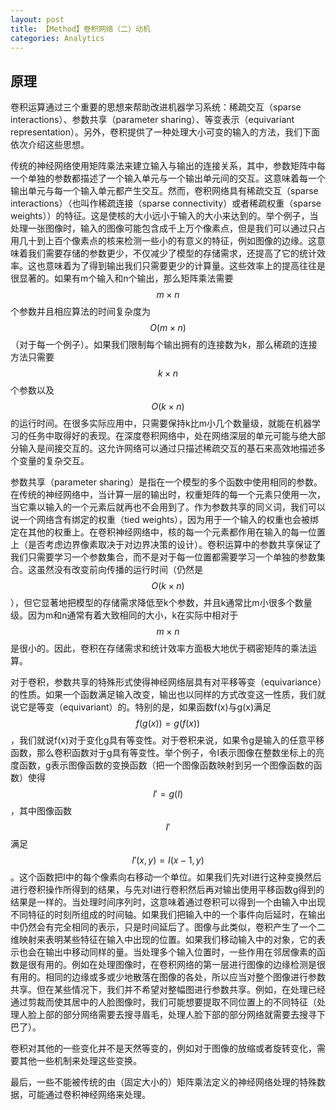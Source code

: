 ```yaml
---
layout: post
title: 【Method】卷积网络（二）动机
categories: Analytics
---
```


## 原理

卷积运算通过三个重要的思想来帮助改进机器学习系统：稀疏交互（sparse interactions）、参数共享（parameter sharing）、等变表示（equivariant representation）。另外，卷积提供了一种处理大小可变的输入的方法，我们下面依次介绍这些思想。

传统的神经网络使用矩阵乘法来建立输入与输出的连接关系，其中，参数矩阵中每一个单独的参数都描述了一个输入单元与一个输出单元间的交互。这意味着每一个输出单元与每一个输入单元都产生交互。然而，卷积网络具有稀疏交互（sparse interactions）（也叫作稀疏连接（sparse connectivity）或者稀疏权重（sparse weights））的特征。这是使核的大小远小于输入的大小来达到的。举个例子，当处理一张图像时，输入的图像可能包含成千上万个像素点，但是我们可以通过只占用几十到上百个像素点的核来检测一些小的有意义的特征，例如图像的边缘。这意味着我们需要存储的参数更少，不仅减少了模型的存储需求，还提高了它的统计效率。这也意味着为了得到输出我们只需要更少的计算量。这些效率上的提高往往是很显著的。如果有m个输入和n个输出，那么矩阵乘法需要$$m \times n$$个参数并且相应算法的时间复杂度为$$O(m \times n)$$（对于每一个例子）。如果我们限制每个输出拥有的连接数为k，那么稀疏的连接方法只需要$$k \times n$$个参数以及$$O(k \times n)$$的运行时间。在很多实际应用中，只需要保持k比m小几个数量级，就能在机器学习的任务中取得好的表现。在深度卷积网络中，处在网络深层的单元可能与绝大部分输入是间接交互的。这允许网络可以通过只描述稀疏交互的基石来高效地描述多个变量的复杂交互。

参数共享（parameter sharing）是指在一个模型的多个函数中使用相同的参数。在传统的神经网络中，当计算一层的输出时，权重矩阵的每一个元素只使用一次，当它乘以输入的一个元素后就再也不会用到了。作为参数共享的同义词，我们可以说一个网络含有绑定的权重（tied weights），因为用于一个输入的权重也会被绑定在其他的权重上。在卷积神经网络中，核的每一个元素都作用在输入的每一位置上（是否考虑边界像素取决于对边界决策的设计）。卷积运算中的参数共享保证了我们只需要学习一个参数集合，而不是对于每一位置都需要学习一个单独的参数集合。这虽然没有改变前向传播的运行时间（仍然是$$O(k \times n)$$），但它显著地把模型的存储需求降低至k个参数，并且k通常比m小很多个数量级。因为m和n通常有着大致相同的大小，k在实际中相对于$$m \times n$$是很小的。因此，卷积在存储需求和统计效率方面极大地优于稠密矩阵的乘法运算。

对于卷积，参数共享的特殊形式使得神经网络层具有对平移等变（equivariance）的性质。如果一个函数满足输入改变，输出也以同样的方式改变这一性质，我们就说它是等变（equivariant）的。特别的是，如果函数f(x)与g(x)满足$$f(g(x)) = g(f(x))$$，我们就说f(x)对于变化g具有等变性。对于卷积来说，如果令g是输入的任意平移函数，那么卷积函数对于g具有等变性。举个例子，令I表示图像在整数坐标上的亮度函数，g表示图像函数的变换函数（把一个图像函数映射到另一个图像函数的函数）使得$$I' = g(I)$$，其中图像函数$$I'$$满足$$I'(x,y) = I(x-1,y)$$。这个函数把I中的每个像素向右移动一个单位。如果我们先对I进行这种变换然后进行卷积操作所得到的结果，与先对I进行卷积然后再对输出使用平移函数g得到的结果是一样的。当处理时间序列时，这意味着通过卷积可以得到一个由输入中出现不同特征的时刻所组成的时间轴。如果我们把输入中的一个事件向后延时，在输出中仍然会有完全相同的表示，只是时间延后了。图像与此类似，卷积产生了一个二维映射来表明某些特征在输入中出现的位置。如果我们移动输入中的对象，它的表示也会在输出中移动同样的量。当处理多个输入位置时，一些作用在邻居像素的函数是很有用的。例如在处理图像时，在卷积网络的第一层进行图像的边缘检测是很有用的。相同的边缘或多或少地散落在图像的各处，所以应当对整个图像进行参数共享。但在某些情况下，我们并不希望对整幅图进行参数共享。例如，在处理已经通过剪裁而使其居中的人脸图像时，我们可能想要提取不同位置上的不同特征（处理人脸上部的部分网络需要去搜寻眉毛，处理人脸下部的部分网络就需要去搜寻下巴了）。

卷积对其他的一些变化并不是天然等变的，例如对于图像的放缩或者旋转变化，需要其他一些机制来处理这些变换。

最后，一些不能被传统的由（固定大小的）矩阵乘法定义的神经网络处理的特殊数据，可能通过卷积神经网络来处理。
